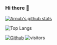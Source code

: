 ### Hi there 👋


[![Arnub's github stats](https://github-readme-stats.vercel.app/api?username=arnub)](https://github.com/arnub/github-readme-stats&theme=solarized-dark)

![Top Langs](https://github-readme-stats.vercel.app/api/top-langs/?username=arnub&theme=solarized-dark)

<!--
**arnub/arnub** is a ✨ _special_ ✨ repository because its `README.md` (this file) appears on your GitHub profile.

Here are some ideas to get you started:

- 🔭 I’m currently working on ...
- 🌱 I’m currently learning ...
- 👯 I’m looking to collaborate on ...
- 🤔 I’m looking for help with ...
- 💬 Ask me about ...
- 📫 How to reach me: ...
- 😄 Pronouns: ...
- ⚡ Fun fact: ...
-->

[![Github](https://img.shields.io/github/followers/arnub?label=Follow&style=social)](https://github.com/arnub) ![visitors](https://visitor-badge.laobi.icu/badge?page_id=page.id)
